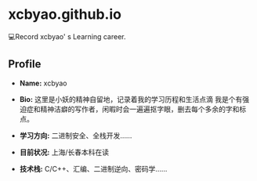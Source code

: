 # xcbyao.github.io
💻Record xcbyao' s Learning career.

## Profile
- **Name:** xcbyao

- **Bio:** 这里是小妖的精神自留地，记录着我的学习历程和生活点滴
我是个有强迫症和精神洁癖的写作者，闲暇时会一遍遍抠字眼，删去每个多余的字和标点。

- **学习方向:** 二进制安全、全栈开发……

- **目前状况:** 上海/长春本科在读

- **技术栈:** C/C++、汇编、二进制逆向、密码学……